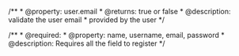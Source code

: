 
/**
    * @property: user.email
    * @returns: true or false
    * @description: validate the user email
    * provided by the user
*/

/**
    * @required: 
    * @property: name, username, email, password
    * @description: Requires all the field to register
*/